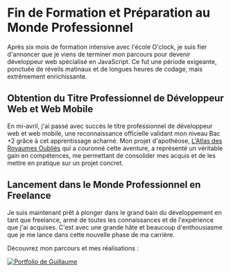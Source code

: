 # Fin de Formation et Préparation au Monde Professionnel

Après six mois de formation intensive avec l'école O'clock, je suis fier d'annoncer que je viens de terminer mon parcours pour devenir développeur web spécialisé en JavaScript. Ce fut une période exigeante, ponctuée de réveils matinaux et de longues heures de codage, mais extrêmement enrichissante.

## Obtention du Titre Professionnel de Développeur Web et Web Mobile

En mi-avril, j'ai passé avec succès le titre professionnel de développeur web et web mobile, une reconnaissance officielle validant mon niveau Bac +2 grâce à cet apprentissage acharné. Mon projet d'apothéose, [L'Atlas des Royaumes Oubliés](https://www.atlasdd.games)
 qui a couronné cette aventure, a représenté un véritable gain en compétences, me permettant de consolider mes acquis et de les mettre en pratique sur un projet concret.

## Lancement dans le Monde Professionnel en Freelance

Je suis maintenant prêt à plonger dans le grand bain du développement en tant que freelance, armé de toutes les connaissances et de l'expérience que j'ai acquises. C'est avec une grande hâte et beaucoup d'enthousiasme que je me lance dans cette nouvelle phase de ma carrière.

Découvrez mon parcours et mes réalisations :

[![Portfolio de Guillaume](https://img.shields.io/badge/Mon_Portfolio-000?style=for-the-badge&logo=kuaishou&logoColor=white)](https://guillaume-brechaire.netlify.app/)

